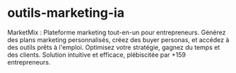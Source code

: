 # outils-marketing-ia
MarketMix : Plateforme marketing tout-en-un pour entrepreneurs. Générez des plans marketing personnalisés, créez des buyer personas, et accédez à des outils prêts à l'emploi. Optimisez votre stratégie, gagnez du temps et des clients. Solution intuitive et efficace, plébiscitée par +159 entrepreneurs.
